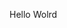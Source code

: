 Hello Wolrd
















































































































































































































































































































































































































































































































































































































































































































































































































































































































































































































































































































































































































































































































































































































































































































































































































































































































































































































































































































































































































































































































































































































































































































































































































































































































































































































































































































































































































































































































































































































































































































































































































































































































































































































































































































































































































































































































































































































































































































































































































































































































